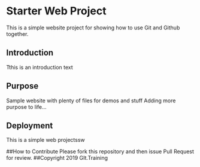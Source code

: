 # Starter Web Project

This is a simple website project for showing how to use Git and Github together.

## Introduction
Tthis is an introduction text
## Purpose
Sample website with plenty of files for demos and stuff
Adding more purpose to life...
## Deployment
This is a simple web projectssw

##How to Contribute
Please fork this repository and then issue Pull Request for review.
##Copyright
2019 GIt.Training


